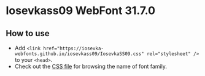 # Iosevkass09 WebFont 31.7.0

## How to use

- Add `<link href="https://iosevka-webfonts.github.io/iosevkass09/IosevkaSS09.css" rel="stylesheet" />` to your `<head>`.
- Check out the [CSS file](./IosevkaSS09.css) for browsing the name of font family.

